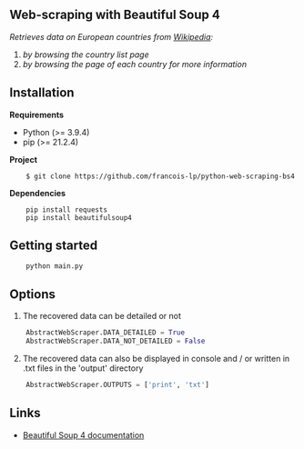 ## Web-scraping with Beautiful Soup 4
*Retrieves data on European countries from [Wikipedia](https://fr.wikipedia.org/wiki/Liste_des_pays_d%27Europe):*
1. *by browsing the country list page*
2. *by browsing the page of each country for more information*

## Installation

__Requirements__
 - Python (>= 3.9.4)
 - pip (>= 21.2.4)

__Project__
```
    $ git clone https://github.com/francois-lp/python-web-scraping-bs4
```

__Dependencies__
```
    pip install requests
    pip install beautifulsoup4
```

## Getting started
```
    python main.py
```

## Options

1. The recovered data can be detailed or not
```py
    AbstractWebScraper.DATA_DETAILED = True
    AbstractWebScraper.DATA_NOT_DETAILED = False
``` 
2. The recovered data can also be displayed in console and / or written in .txt files in the 'output' directory
```py
    AbstractWebScraper.OUTPUTS = ['print', 'txt']
```

## Links
* [Beautiful Soup 4 documentation](https://www.crummy.com/software/BeautifulSoup/bs4/doc/)
